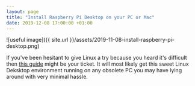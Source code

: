 ```yaml
---
layout: page
title: "Install Raspberry Pi Desktop on your PC or Mac"
date: 2019-12-08 17:00:00 +01:00
---
```


![useful image]({{ site.url }}/assets/2019-11-08-install-raspberry-pi-desktop.png)

If you've been hesitant to give Linux a try because you heard it's difficult then [this guide](https://projects.raspberrypi.org/en/projects/install-raspberry-pi-desktop) might be your ticket. It will most likely get this sweet Linux Deksktop environment running on any obsolete PC you may have lying around with very minimal hassle.
